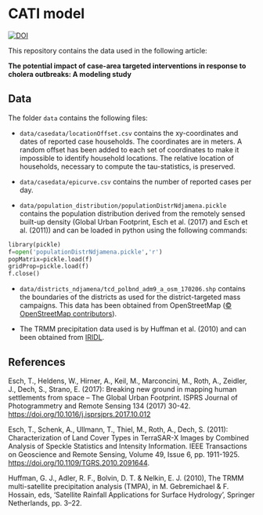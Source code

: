 # CATI model

[![DOI](https://zenodo.org/badge/98530259.svg)](https://zenodo.org/badge/latestdoi/98530259)

This repository contains the data used in the following article:

__The potential impact of case-area targeted interventions in response to cholera outbreaks: A modeling study__

## Data

The folder `data` contains the following files:

- `data/casedata/locationOffset.csv` contains the xy-coordinates and dates of reported case households. The coordinates are in meters. A random offset has been added to each set of coordinates to make it impossible to identify household locations. The relative location of households, necessary to compute the tau-statistics, is preserved.

- `data/casedata/epicurve.csv` contains the number of reported cases per day.

- `data/population_distribution/populationDistrNdjamena.pickle` contains the population distribution derived from the remotely sensed built-up density (Global Urban Footprint, Esch et al. (2017) and Esch et al. (2011)) and can be loaded in python using the following commands:

```python
library(pickle)
f=open('populationDistrNdjamena.pickle','r')
popMatrix=pickle.load(f)
gridProp=pickle.load(f)
f.close()
```

- `data/districts_ndjamena/tcd_polbnd_adm9_a_osm_170206.shp` contains the boundaries of the districts as used for the district-targeted mass campaigns. This data has been obtained from OpenStreetMap ([© OpenStreetMap contributors](https://www.openstreetmap.org/copyright)).

- The TRMM precipitation data used is by Huffman et al. (2010) and can been obtained from [IRIDL].

[IRIDL]: http://iridl.ldeo.columbia.edu/SOURCES/.NASA/.GES-DAAC/.TRMM_L3/.TRMM_3B42/.v7/.daily/.precipitation/X/15.0/15.25/RANGEEDGES/Y/12/12.25/RANGEEDGES/T/(01%20Apr%202011)(01%20May%202012)RANGEEDGES/

## References

Esch, T., Heldens, W., Hirner, A., Keil, M., Marconcini, M., Roth, A., Zeidler, J., Dech, S., Strano, E. (2017): Breaking new ground in mapping human settlements from space – The Global Urban Footprint. ISPRS Journal of Photogrammetry and Remote Sensing 134 (2017) 30-42. https://doi.org/10.1016/j.isprsjprs.2017.10.012

Esch, T., Schenk, A., Ullmann, T., Thiel, M., Roth, A., Dech, S. (2011): Characterization of Land Cover Types in TerraSAR-X Images by Combined Analysis of Speckle Statistics and Intensity Information. IEEE Transactions on Geoscience and Remote Sensing, Volume 49, Issue 6, pp. 1911-1925. https://doi.org/10.1109/TGRS.2010.2091644.

Huffman, G. J., Adler, R. F., Bolvin, D. T. & Nelkin, E. J. (2010), The TRMM
multi-satellite precipitation analysis (TMPA), in M. Gebremichael & F. Hossain,
eds, ‘Satellite Rainfall Applications for Surface Hydrology’, Springer Netherlands,
pp. 3–22.
